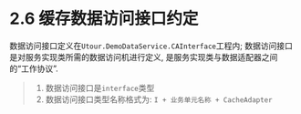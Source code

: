 # 2.6 缓存数据访问接口约定
数据访问接口定义在```Utour.DemoDataService.CAInterface```工程内; 数据访问接口是对服务实现类所需的数据访问机进行定义, 是服务实现类与数据适配器之间的“工作协议”.
>1. 数据访问接口是```interface```类型
>2. 数据访问接口类型名称格式为: ```I + 业务单元名称 + CacheAdapter```

